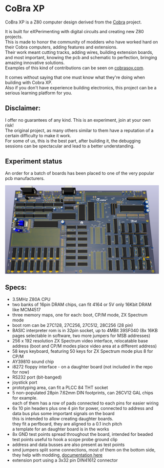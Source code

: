 # CoBra XP

CoBra XP is a Z80 computer design derived from the [Cobra](https://github.com/ceteras/CoBra) project.

It is built for eXPerimenting with digital circuits and creating new Z80 projects.  
This is made to honor the community of modders who have worked hard on their Cobra computers, adding features and extensions.  
Their work meant cutting tracks, adding wires, building extension boards, and most important, knowing the pcb and schematic to perfection, bringing amazing innovative solutions.  
Examples of this kind of contributions can be seen on [cobrasov.com](https://cobrasov.com/CoBra%20Project/index.html).

It comes without saying that one must know what they're doing when building with Cobra XP.  
Also if you don't have experience building electronics, this project can be a serious learning platform for you.

## Disclaimer:
I offer no guarantees of any kind. This is an experiment, join at your own risk!  
The original project, as many others similar to them have a reputation of a certain difficulty to make it work.  
For some of us, this is the best part, after building it, the debugging sessions can be spectacular and lead to a better understanding.

## Experiment status
An order for a batch of boards has been placed to one of the very popular pcb manufacturers.

![CoBra mainboard](https://github.com/ceteras/Cobra-Xp/blob/main/img/mainboard.png?raw=true)

## Specs:

- 3.5MHz Z80A CPU
- two banks of 16pin DRAM chips, can fit 4164 or 5V only 16Kbit DRAM like MCM4517
- three memory maps, one for each: boot, CP/M mode, ZX Spectrum mode
- boot rom can be 27C128, 27C256, 27C512, 28C256 (28 pin)
- BASIC interpreter rom is in 32pin socket, up to 4MBit 39SF040 (8x 16KB pages selectable in software, two more jumpers for MSB addresses)
- 256 x 192 resolution ZX Spectrum video interface, relocatable base address (boot and CP/M modes place video area at a different address)
- 58 keys keyboard, featuring 50 keys for ZX Spectrum mode plus 8 for CP/M
- AY39810 sound chip
- i8272 floppy interface - on a daughter board (not included in the repo for now)
- RS232 port (bit-banged)
- joystick port
- prototyping area, can fit a PLCC 84 THT socket
- 5 non-populated 28pin 7.62mm DIN footprints, can 26CV12 GAL chips for example.  
each of them has a row of pads connected to each pins for easier wiring
- 6x 10 pin headers plus one 4 pin for power, connected to address and data bus plus some important signals on the board  
this is intended to allow creating daughter boards.   
they fit a perfboard, they are aligned to a 0.1 inch pitch  
a template for an daughter board is in the works
- 8x GND test points spread throughout the board, intended for beaded test points useful to hook a scope probe ground clip
- address and data busses are also present as test points
- smd jumpers split some connections, most of them on the bottom side, they help with modding, [documentation here](https://github.com/ceteras/Cobra-Xp/blob/main/documentation/Jumpers.ods)
- extension port using a 3x32 pin DIN41612 connector
